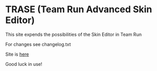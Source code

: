 # TRASE (Team Run Advanced Skin Editor)

This site expends the possibilities of the Skin Editor in Team Run

For changes see changelog.txt

Site is [here](https://dkorjey.github.io/trase.github.io/src/)

Good luck in use!

